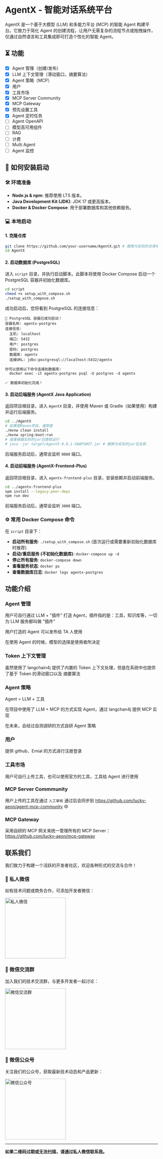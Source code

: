 # AgentX - 智能对话系统平台

[](https://opensource.org/licenses/MIT)

AgentX 是一个基于大模型 (LLM) 和多能力平台 (MCP) 的智能 Agent 构建平台。它致力于简化 Agent 的创建流程，让用户无需复杂的流程节点或拖拽操作，仅通过自然语言和工具集成即可打造个性化的智能 Agent。


## ⏳ 功能
 - [x] Agent 管理（创建/发布）
 - [x] LLM 上下文管理（滑动窗口，摘要算法）
 - [x] Agent 策略（MCP）
 - [x] 用户
 - [x] 工具市场
 - [x] MCP Server Community
 - [x] MCP Gateway
 - [x] 预先设置工具
 - [x] Agent 定时任务
 - [ ] Agent OpenAPI
 - [ ] 模型高可用组件
 - [ ] RAG
 - [ ] 计费
 - [ ] Multi Agent
 - [ ] Agent 监控

## 🚀 如何安装启动

### 🛠️ 环境准备

  * **Node.js & npm**: 推荐使用 LTS 版本。
  * **Java Development Kit (JDK)**: JDK 17 或更高版本。
  * **Docker & Docker Compose**: 用于部署数据库和其他依赖服务。

### 💻 本地启动

#### 1\. 克隆仓库

```bash
git clone https://github.com/your-username/AgentX.git # 替换为实际的仓库地址
cd AgentX
```

#### 2\. 启动数据库 (PostgreSQL)

进入 `script` 目录，并执行启动脚本。此脚本将使用 Docker Compose 启动一个 PostgreSQL 容器并初始化数据库。

```bash
cd script
chmod +x setup_with_compose.sh
./setup_with_compose.sh
```

成功启动后，您将看到 PostgreSQL 的连接信息：

```
🎉 PostgreSQL 容器已成功启动！
容器名称: agentx-postgres
连接信息:
  主机: localhost
  端口: 5432
  用户: postgres
  密码: postgres
  数据库: agentx
  连接URL: jdbc:postgresql://localhost:5432/agentx

你可以使用以下命令连接到数据库:
  docker exec -it agentx-postgres psql -U postgres -d agentx

✅ 数据库初始化完成！
```

#### 3\. 启动后端服务 (AgentX Java Application)

返回项目根目录，进入 `AgentX` 目录，并使用 Maven 或 Gradle（如果使用）构建并运行后端服务。

```bash
cd ../AgentX
# 如果是Maven项目，通常是
./mvnw clean install
./mvnw spring-boot:run
# 或者根据实际的jar包路径运行
# java -jar target/AgentX-0.0.1-SNAPSHOT.jar # 替换为实际的jar包名称
```

后端服务启动后，通常会监听 `8080` 端口。

#### 4\. 启动前端服务 (AgentX-Frontend-Plus)

返回项目根目录，进入 `agentx-frontend-plus` 目录，安装依赖并启动前端服务。

```bash
cd ../agentx-frontend-plus
npm install --legacy-peer-deps
npm run dev
```

前端服务启动后，通常会监听 `3000` 端口。

### ⚙️ 常用 Docker Compose 命令

在 `script` 目录下：

  * **启动所有服务**: `./setup_with_compose.sh` (首次运行或需要重新初始化数据库时推荐)
  * **启动/重启服务 (不初始化数据库)**: `docker-compose up -d`
  * **停止所有服务**: `docker-compose down`
  * **查看服务状态**: `docker ps`
  * **查看数据库日志**: `docker logs agentx-postgres`

## 功能介绍

### Agent 管理

用户可自行通过 LLM + "插件" 打造 Agent，插件指的是：工具，知识库等，一切为 LLM 服务都叫做 "插件"

用户打造的 Agent 可以发布给 TA 人使用

在使用 Agent 的时候，模型的选择是使用者所决定

### Token 上下文管理

虽然使用了 langchain4j 提供了内置的 Token 上下文处理，但是在系统中也提供了基于 Token 的滑动窗口以及 摘要算法

### Agent 策略

Agent = LLM + 工具

在项目中使用了 LLM + MCP 的方式实现 Agent，通过 langchan4j 提供 MCP 实现

在未来，会经过自测调研的方式自研 Agent 策略

### 用户

提供 github、Emial 的方式进行注册登录

### 工具市场

用户可自行上传工具，也可以使用官方的工具，工具给 Agent 进行使用

### MCP Server Commmunity

用户上传的工具在通过 `人工审核` 通过后会同步到 https://github.com/lucky-aeon/agent-mcp-community 中

### MCP Gateway

采用自研的 MCP 网关来统一管理所有的 MCP Server：https://github.com/lucky-aeon/mcp-gateway


## 联系我们

我们致力于构建一个活跃的开发者社区，欢迎各种形式的交流与合作！

### 📱 私人微信
如有技术问题或商务合作，可添加开发者微信：

<img src="docs/images/wechat.jpg" alt="私人微信" width="200"/>

### 👥 微信交流群
加入我们的技术交流群，与更多开发者一起讨论：

<img src="docs/images/group.jpg" alt="微信交流群" width="200"/>

### 📢 微信公众号
关注我们的公众号，获取最新技术动态和产品更新：

<img src="docs/images/微信公众号.jpg" alt="微信公众号" width="200"/>

---

**如果二维码过期或无法扫描，请通过私人微信联系我。**

